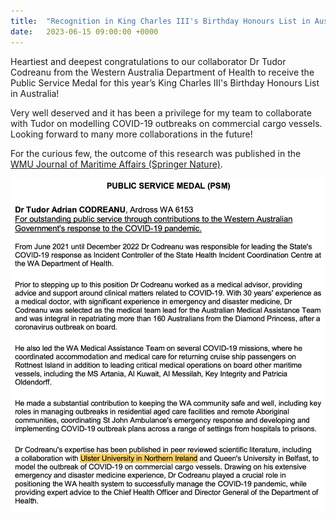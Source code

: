 ```yaml
---
title:  "Recognition in King Charles III's Birthday Honours List in Australia"
date:   2023-06-15 09:00:00 +0000
---
```


Heartiest and deepest congratulations to our collaborator Dr Tudor Codreanu from the Western Australia Department of Health to receive the Public Service Medal for this year’s King Charles III's Birthday Honours List in Australia!

Very well deserved and it has been a privilege for my team to collaborate with Tudor on modelling COVID-19 outbreaks on commercial cargo vessels. Looking forward to many more collaborations in the future! 

For the curious few, the outcome of this research was published in the [WMU Journal of Maritime Affairs (Springer Nature)](https://t.co/mT1A8azUHd).


<img src="/assets/Figures/Tudor.jpg" width="840">

